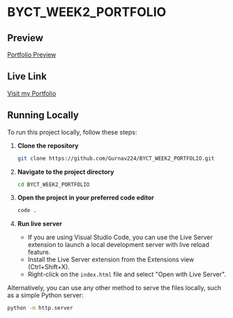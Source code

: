 # BYCT_WEEK2_PORTFOLIO

## Preview
[Portfolio Preview](https://github.com/user-attachments/assets/3598b250-08a5-4ebb-885c-4f346f4ddae9)

## Live Link
[Visit my Portfolio](https://byct2-portfolio.netlify.app/)

## Running Locally

To run this project locally, follow these steps:

1. **Clone the repository**
    ```bash
    git clone https://github.com/Gurnav224/BYCT_WEEK2_PORTFOLIO.git
    ```

2. **Navigate to the project directory**
    ```bash
    cd BYCT_WEEK2_PORTFOLIO
    ```

3. **Open the project in your preferred code editor**
    ```bash
    code .
    ```

4. **Run live server**
    - If you are using Visual Studio Code, you can use the Live Server extension to launch a local development server with live reload feature.
    - Install the Live Server extension from the Extensions view (Ctrl+Shift+X).
    - Right-click on the `index.html` file and select "Open with Live Server".

Alternatively, you can use any other method to serve the files locally, such as a simple Python server:

```bash
python -m http.server
